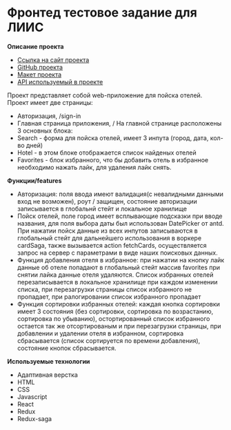 # Фронтед тестовое задание для ЛИИС

**Описание проекта**
 * [Ссылка на сайт проекта]( https://project-movies.ru/)
 * [GitHub проекта]( https://github.com/alexholm222/movies-explorer-frontend/)
 * [Макет проекта]( https://www.figma.com/file/PxI4ycD6GMGSpxOZ2NbFBO/React-Test%2FSimple-Hotel-Check-(Copy)?node-id=1-30&t=BrULN1j6c9fgTj7R-0)
 * [API используемый в проекте]( https://support.travelpayouts.com/hc/ru/articles/115000343268-API-%D0%B4%D0%B0%D0%BD%D0%BD%D1%8B%D1%85-%D0%BE%D1%82%D0%B5%D0%BB%D0%B5%D0%B9)

Проект представляет собой web-приложение для пойска отелей.
 Проект имеет две страницы:
* Авторизация, /sign-in
* Главная страница приложения, /
На главной странице расположены 3 основных блока:
* Search - форма для пойска отелей, имеет 3 инпута (город, дата, кол-во дней)
* Hotel - в этом блоке отображается список найденых отелей
* Favorites - блок избранного, что бы добавить отель в избранное необходимо нажать лайк, для удаления лайк снять.

**Функции/features**
* Авторизация: поля ввода имеют валидация(с невалидными данными вход не возможен), роут / защищен, состояние авторизации записывается в глобальнй стейт и локальное хранилище
* Пойск отелей, поле город имеет всплывающие подсказки при вводе названия, для поля выбора даты был использован DatePicker от antd. При нажатии пойск данные из всех инпутов записываются в глобальный стейт для дальнейшего использования в воркере cardSaga, также вызывается action fetchCards, осуществляется запрос на сервер с параметрами в виде наших поисковых данных.
* Функция добавления отеля в избранное: при нажатии на кнопку лайк данные об отеле попадают в глобальный стейт массив favorites при снятии лайка данные отеля удаляются. Список избранных отелей перезаписывается в локальное хранилище при каждом изменении списка, при перезагрузки страницы список избранного не пропадает, при ралогировании список избранного пропадает
* Функция сортировки избранных отелей: каждая кнопка сортировки имеет 3 состояния (без сортировки, сортировка по возрастанию, сортировка по убыванию), остортированный список избранного остается так же отсортированым и при перезагрузки страницы, при добавлении и удалении  отеля в избранном, сортировка сбрасывается (список сортируется по времени добавления), состояние кнопок сбрасывается.  

**Используемые технологии**
* Адаптивная верстка
* HTML
* CSS
* Javascript
* React
* Redux
* Redux-saga
